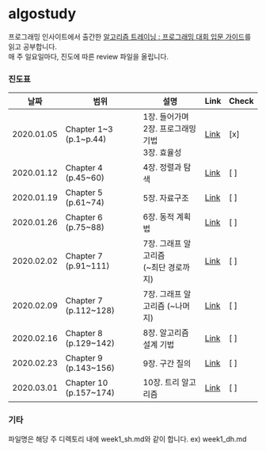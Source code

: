 # algostudy
프로그래밍 인사이트에서 출간한 [알고리즘 트레이닝 : 프로그래밍 대회 입문 가이드](http://www.yes24.com/Product/Goods/72274740)를 읽고 공부합니다. <br>
매 주 일요일마다, 진도에 따른 review 파일을 올립니다.<br>

### 진도표
| 날짜 | 범위 | 설명 | Link | Check |
| -- | -- | -- | -- | -- |
| 2020.01.05 | Chapter 1\~3 (p.1\~p.44)| 1장. 들어가며<br>2장. 프로그래밍 기법<br>3장. 효율성 |[Link](./study/week1/README.md) |[x]|
| 2020.01.12 | Chapter 4 (p.45\~60) | 4장. 정렬과 탐색 | [Link](./study/week2/README.md) | [ ] |
| 2020.01.19 | Chapter 5 (p.61\~74) | 5장. 자료구조 | [Link](./study/week3/README.md) | [ ] |
| 2020.01.26 | Chapter 6 (p.75\~88) | 6장. 동적 계획법 | [Link](./study/week4/README.md) | [ ] |
| 2020.02.02 | Chapter 7 (p.91\~111) | 7장. 그래프 알고리즘<br>(\~최단 경로까지) | [Link](./study/week5/README.md) | [ ] |
| 2020.02.09 | Chapter 7 (p.112\~128) | 7장. 그래프 알고리즘 (\~나머지) | [Link](./study/week6/README.md) | [ ]
| 2020.02.16 | Chapter 8 (p.129\~142) | 8장. 알고리즘 설계 기법 | [Link](./study/week7/README.md) | [ ] |
| 2020.02.23 | Chapter 9 (p.143\~156) | 9장. 구간 질의 | [Link](./study/week8/README.md) | [ ] |
| 2020.03.01 | Chapter 10 (p.157\~174) | 10장. 트리 알고리즘 | [Link](./study/week9/README.md) | [ ] |


### 기타
파일명은 해당 주 디렉토리 내에 week1_sh.md와 같이 합니다.
ex) week1_dh.md

